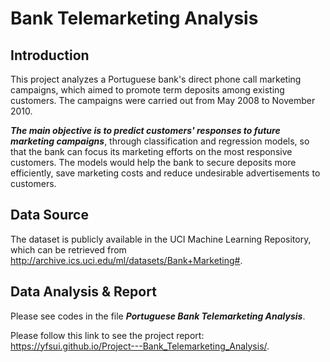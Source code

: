 # Bank Telemarketing Analysis

## Introduction

This project analyzes a Portuguese bank's direct phone call marketing campaigns, which aimed to promote term deposits among existing customers. The campaigns were carried out from May 2008 to November 2010.

***The main objective is to predict customers' responses to future marketing campaigns***, through classification and regression models, so that the bank can focus its marketing efforts on the most responsive customers. The models would help the bank to secure deposits more efficiently, save marketing costs and reduce undesirable advertisements to customers.

## Data Source
The dataset is publicly available in the UCI Machine Learning Repository, which can be retrieved from http://archive.ics.uci.edu/ml/datasets/Bank+Marketing#.

## Data Analysis & Report
Please see codes in the file ***Portuguese Bank Telemarketing Analysis***.

Please follow this link to see the project report: https://yfsui.github.io/Project---Bank_Telemarketing_Analysis/.
